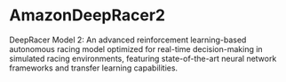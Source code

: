 # AmazonDeepRacer2
DeepRacer Model 2: An advanced reinforcement learning-based autonomous racing model optimized for real-time decision-making in simulated racing environments, featuring state-of-the-art neural network frameworks and transfer learning capabilities.
